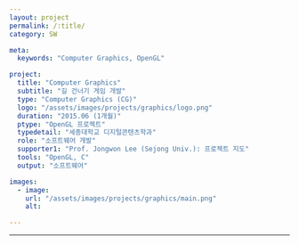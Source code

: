 ```yaml
---
layout: project
permalink: /:title/
category: SW

meta:
  keywords: "Computer Graphics, OpenGL"

project:
  title: "Computer Graphics"
  subtitle: "길 건너기 게임 개발"
  type: "Computer Graphics (CG)"
  logo: "/assets/images/projects/graphics/logo.png"
  duration: "2015.06 (1개월)"
  ptype: "OpenGL 프로젝트"
  typedetail: "세종대학교 디지털콘텐츠학과"
  role: "소프트웨어 개발"
  supporter1: "Prof. Jongwon Lee (Sejong Univ.): 프로젝트 지도"
  tools: "OpenGL, C"
  output: "소프트웨어"

images:
  - image:
    url: "/assets/images/projects/graphics/main.png"
    alt:

---
```

---
<br>
